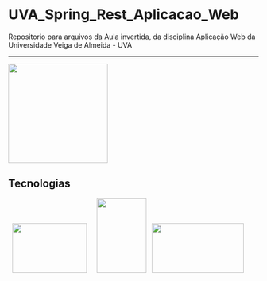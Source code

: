 # UVA_Spring_Rest_Aplicacao_Web
Repositorio para arquivos da Aula invertida, da disciplina Aplicação Web da Universidade Veiga de Almeida - UVA

<hr>
<img src="https://www.mundodomarketing.com.br/mundodomarketing/images/materias/logo_UVA_em_alta.jpg"
width="200"/>
<br>

<h2> Tecnologias </h2>

<p>
&nbsp;
<img src="https://upload.wikimedia.org/wikipedia/fr/thumb/6/62/MySQL.svg/1200px-MySQL.svg.png"
width="150" height="100"/>
&nbsp;
&nbsp;
<img src="https://upload.wikimedia.org/wikipedia/en/thumb/3/30/Java_programming_language_logo.svg/1200px-Java_programming_language_logo.svg.png"
width="100" height="150"/>
&nbsp;
<img src="https://upload.wikimedia.org/wikipedia/commons/thumb/4/44/Spring_Framework_Logo_2018.svg/2560px-Spring_Framework_Logo_2018.svg.png"
width="185" height="100"/>
&nbsp;
</p>

